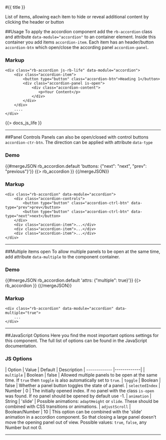 #{{ title }}
<p class="docs-intro">List of items, allowing each item to hide or reveal additional content by clicking the header or button</p>

##Usage
To apply the accordion component add the `rb-accordion` class and attribute `data-module="accordion"` to an container element.
Inside this container you add items `accordion-item`. Each item has an header/button `accordion-btn` which open/close the according panel `accordion-panel`.


<h3 class="docs-example-title" style="display: none">Demo</h3>
<div class="docs-example" style="display: none">
	{{#with rb_accordion.default }}
		{{> rb_accordion }}
	{{/with}}
</div>


<h3 class="docs-example-title">Markup</h3>

    <div class="rb-accordion js-rb-life" data-module="accordion">
        <div class="accordion-item">
            <button type="button" class="accordion-btn">Heading 1</button>
            <div class="accordion-panel is-open">
                <div class="accordion-content">
                   <p>Your Content</p>
                </div>
            </div>
        </div>
        ....
    </div>

{{> docs_js_life }}
<hr>

##Panel Controls
Panels can also be open/closed with control buttons `accordion-ctr-btn`. The direction can be applied with attribute `data-type`

<h3 class="docs-example-title">Demo</h3>
<div class="docs-example">
	{{#mergeJSON rb_accordion.default 'buttons: {"next": "next", "prev": "previous"}'}}
		{{> rb_accordion }}
	{{/mergeJSON}}
</div>


<h3 class="docs-example-title">Markup</h3>

    <div class="rb-accordion" data-module="accordion">
        <div class="accordion-controls">
            <button type="button" class="accordion-ctrl-btn" data-type="prev">prev</button>
            <button type="button" class="accordion-ctrl-btn" data-type="next">next</button>
        </div>
        <div class="accordion-item">...</div>
        <div class="accordion-item">...</div>
        <div class="accordion-item">...</div>
    </div>

<hr>

##Multiple items open
To allow multiple panels to be open at the same time, add attribute `data-multiple` to the component container.


<h3 class="docs-example-title">Demo</h3>
<div class="docs-example">
	{{#mergeJSON rb_accordion.default 'attrs: {"multiple": true}'}}
		{{> rb_accordion }}
	{{/mergeJSON}}
</div>


<h3 class="docs-example-title">Markup</h3>

    <div class="rb-accordion" data-module="accordion" data-multiple="true">
        ...
    </div>

<hr>

##JavaScript Options
Here you find the most important options settings for this component. The full list of options can be found in the JavaScript documentation.

<h3 class="docs-example-title">JS Options</h3>

| Option | Value | Default | Description
| ------------- |-------------|
| `multiple`  | Boolean | false | Allowed multiple panels to be open at the same time. If `true` then `toggle` is also automatically set to `true`.
| `toggle`  | Boolean | false | Whether a panel button toggles the state of a panel.
| `selectedIndex`  | Number | 0 | The initially opened index. If no panel with the class `is-open` was found. If no panel should be opened by default use -1.
| `animation`  | String | 'slide' | Possible animations: `adaptHeight` or `slide`. These should be combined with CSS transitions or animations.
| `adjustScroll`  | Boolean/Number | 10 | This option can be combined with the 'slide' animation in a accordion component. So that closing a large panel doesn't move the opening panel out of view. Possible values: `true`, `false`, any Number but not 0.

<hr>
